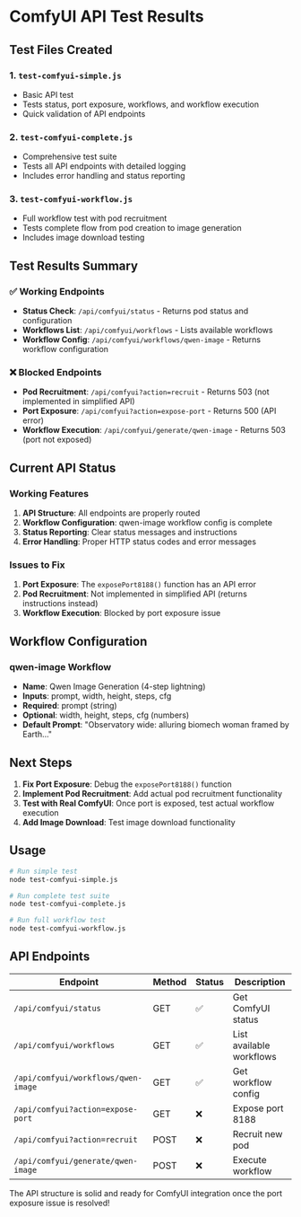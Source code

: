 # ComfyUI API Test Results

## Test Files Created

### 1. `test-comfyui-simple.js`
- Basic API test
- Tests status, port exposure, workflows, and workflow execution
- Quick validation of API endpoints

### 2. `test-comfyui-complete.js`
- Comprehensive test suite
- Tests all API endpoints with detailed logging
- Includes error handling and status reporting

### 3. `test-comfyui-workflow.js`
- Full workflow test with pod recruitment
- Tests complete flow from pod creation to image generation
- Includes image download testing

## Test Results Summary

### ✅ Working Endpoints
- **Status Check**: `/api/comfyui/status` - Returns pod status and configuration
- **Workflows List**: `/api/comfyui/workflows` - Lists available workflows
- **Workflow Config**: `/api/comfyui/workflows/qwen-image` - Returns workflow configuration

### ❌ Blocked Endpoints
- **Pod Recruitment**: `/api/comfyui?action=recruit` - Returns 503 (not implemented in simplified API)
- **Port Exposure**: `/api/comfyui?action=expose-port` - Returns 500 (API error)
- **Workflow Execution**: `/api/comfyui/generate/qwen-image` - Returns 503 (port not exposed)

## Current API Status

### Working Features
1. **API Structure**: All endpoints are properly routed
2. **Workflow Configuration**: qwen-image workflow config is complete
3. **Status Reporting**: Clear status messages and instructions
4. **Error Handling**: Proper HTTP status codes and error messages

### Issues to Fix
1. **Port Exposure**: The `exposePort8188()` function has an API error
2. **Pod Recruitment**: Not implemented in simplified API (returns instructions instead)
3. **Workflow Execution**: Blocked by port exposure issue

## Workflow Configuration

### qwen-image Workflow
- **Name**: Qwen Image Generation (4-step lightning)
- **Inputs**: prompt, width, height, steps, cfg
- **Required**: prompt (string)
- **Optional**: width, height, steps, cfg (numbers)
- **Default Prompt**: "Observatory wide: alluring biomech woman framed by Earth..."

## Next Steps

1. **Fix Port Exposure**: Debug the `exposePort8188()` function
2. **Implement Pod Recruitment**: Add actual pod recruitment functionality
3. **Test with Real ComfyUI**: Once port is exposed, test actual workflow execution
4. **Add Image Download**: Test image download functionality

## Usage

```bash
# Run simple test
node test-comfyui-simple.js

# Run complete test suite
node test-comfyui-complete.js

# Run full workflow test
node test-comfyui-workflow.js
```

## API Endpoints

| Endpoint | Method | Status | Description |
|----------|--------|--------|-------------|
| `/api/comfyui/status` | GET | ✅ | Get ComfyUI status |
| `/api/comfyui/workflows` | GET | ✅ | List available workflows |
| `/api/comfyui/workflows/qwen-image` | GET | ✅ | Get workflow config |
| `/api/comfyui?action=expose-port` | GET | ❌ | Expose port 8188 |
| `/api/comfyui?action=recruit` | POST | ❌ | Recruit new pod |
| `/api/comfyui/generate/qwen-image` | POST | ❌ | Execute workflow |

The API structure is solid and ready for ComfyUI integration once the port exposure issue is resolved!
